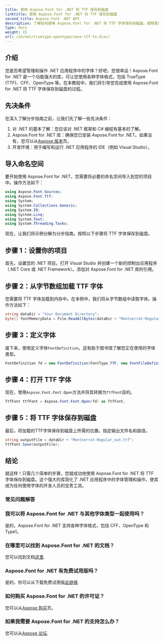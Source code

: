 ```yaml
---
title: 使用 Aspose.Font for .NET 将 TTF 保存到磁盘
linktitle: 使用 Aspose.Font for .NET 将 TTF 保存到磁盘
second_title: Aspose.Font .NET API
description: 了解如何使用 Aspose.Font for .NET 将 TTF 字体保存到磁盘。按照我们的分步指南，在您的 .NET 应用程序中实现无缝字体管理。
type: docs
weight: 15
url: /zh/net/truetype-opentype/save-ttf-to-disc/
---
```

## 介绍
您是否希望管理和操作 .NET 应用程序中的字体？好吧，您很幸运！Aspose.Font for .NET 是一个功能强大的库，可让您使用各种字体格式，包括 TrueType (TTF)、CFF、OpenType 等。在本教程中，我们将引导您完成使用 Aspose.Font for .NET 将 TTF 字体保存到磁盘的过程。
## 先决条件
在深入了解分步指南之前，让我们先了解一些先决条件：
1. 对 .NET 的基本了解：您应该对 .NET 框架和 C# 编程有基本的了解。
2.  Aspose.Font for .NET 库：确保您已安装 Aspose.Font for .NET。如果没有，您可以从[Aspose 版本](https://releases.aspose.com/font/net/)页。
3. 开发环境：用于编写和运行 .NET 应用程序的 IDE（例如 Visual Studio）。
## 导入命名空间
要开始使用 Aspose.Font for .NET，您需要将必要的命名空间导入到您的项目中。操作方法如下：
```csharp
using Aspose.Font.Sources;
using Aspose.Font.Ttf;
using System;
using System.Collections.Generic;
using System.IO;
using System.Linq;
using System.Text;
using System.Threading.Tasks;
```
现在，让我们将示例分解为分步指南。按照以下步骤将 TTF 字体保存到磁盘。
## 步骤 1：设置你的项目
首先，设置您的 .NET 项目。打开 Visual Studio 并创建一个新的控制台应用程序（.NET Core 或 .NET Framework）。添加对 Aspose.Font for .NET 库的引用。
## 步骤 2：从字节数组加载 TTF 字体
您需要将 TTF 字体加载到内存中。在本例中，我们将从字节数组中读取字体。操作方法如下：
```csharp
string dataDir = "Your Document Directory";
byte[] fontMemoryData = File.ReadAllBytes(dataDir + "Montserrat-Regular.ttf");
```
## 步骤 3：定义字体
接下来，使用定义字体`FontDefinition`。这有助于图书馆了解您正在使用的字体类型。
```csharp
FontDefinition fd = new FontDefinition(FontType.TTF, new FontFileDefinition("ttf", new ByteContentStreamSource(fontMemoryData)));
```
## 步骤 4：打开 TTF 字体
现在，使用`Aspose.Font.Font.Open`方法并将其转换为`TtfFont`目的。
```csharp
TtfFont ttfFont = Aspose.Font.Font.Open(fd) as TtfFont;
```
## 步骤 5：将 TTF 字体保存到磁盘
最后，将加载的TTF字体保存到磁盘上所需的位置。指定输出文件名和路径。
```csharp
string outputFile = dataDir + "Montserrat-Regular_out.ttf";
ttfFont.Save(outputFile);
```

## 结论
就这样！只需几个简单的步骤，您就成功地使用 Aspose.Font for .NET 将 TTF 字体保存到磁盘。这个强大的库简化了 .NET 应用程序中的字体管理和操作，使其成为任何使用字体的开发人员的宝贵工具。
### 常见问题解答
### 我可以将 Aspose.Font for .NET 与其他字体类型一起使用吗？
是的，Aspose.Font for .NET 支持各种字体格式，包括 CFF、OpenType 和 Type1。
### 在哪里可以找到 Aspose.Font for .NET 的文档？
您可以找到文档[这里](https://reference.aspose.com/font/net/).
### Aspose.Font for .NET 有免费试用版吗？
是的，你可以从下载免费试用版[此链接](https://releases.aspose.com/).
### 如何购买 Aspose.Font for .NET 的许可证？
您可以从[Aspose 购买](https://purchase.aspose.com/buy)页。
### 如果我需要 Aspose.Font for .NET 的支持怎么办？
您可以从[Aspose 论坛](https://forum.aspose.com/c/font/41).